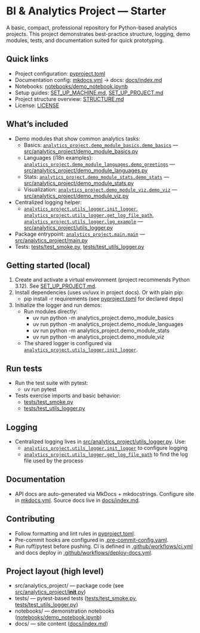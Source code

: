 # BI & Analytics Project — Starter

A basic, compact, professional repository for Python-based analytics projects.
This project demonstrates best-practice structure, logging, demo modules, tests, and documentation suited for quick prototyping.

## Quick links
- Project configuration: [pyproject.toml](pyproject.toml)
- Documentation config: [mkdocs.yml](mkdocs.yml) → docs: [docs/index.md](docs/index.md)
- Notebooks: [notebooks/demo_notebook.ipynb](notebooks/demo_notebook.ipynb)
- Setup guides: [SET_UP_MACHINE.md](SET_UP_MACHINE.md), [SET_UP_PROJECT.md](SET_UP_PROJECT.md)
- Project structure overview: [STRUCTURE.md](STRUCTURE.md)
- License: [LICENSE](LICENSE)

## What’s included
- Demo modules that show common analytics tasks:
  - Basics: [`analytics_project.demo_module_basics.demo_basics`](src/analytics_project/demo_module_basics.py) — [src/analytics_project/demo_module_basics.py](src/analytics_project/demo_module_basics.py)
  - Languages (i18n examples): [`analytics_project.demo_module_languages.demo_greetings`](src/analytics_project/demo_module_languages.py) — [src/analytics_project/demo_module_languages.py](src/analytics_project/demo_module_languages.py)
  - Stats: [`analytics_project.demo_module_stats.demo_stats`](src/analytics_project/demo_module_stats.py) — [src/analytics_project/demo_module_stats.py](src/analytics_project/demo_module_stats.py)
  - Visualization: [`analytics_project.demo_module_viz.demo_viz`](src/analytics_project/demo_module_viz.py) — [src/analytics_project/demo_module_viz.py](src/analytics_project/demo_module_viz.py)
- Centralized logging helper:
  - [`analytics_project.utils_logger.init_logger`](src/analytics_project/utils_logger.py), [`analytics_project.utils_logger.get_log_file_path`](src/analytics_project/utils_logger.py), [`analytics_project.utils_logger.log_example`](src/analytics_project/utils_logger.py) — [src/analytics_project/utils_logger.py](src/analytics_project/utils_logger.py)
- Package entrypoint: [`analytics_project.main.main`](src/analytics_project/main.py) — [src/analytics_project/main.py](src/analytics_project/main.py)
- Tests: [tests/test_smoke.py](tests/test_smoke.py), [tests/test_utils_logger.py](tests/test_utils_logger.py)

## Getting started (local)
1. Create and activate a virtual environment (project recommends Python 3.12). See [SET_UP_PROJECT.md](SET_UP_PROJECT.md).
2. Install dependencies (uses uv/uvx in project docs). Or with plain pip:
   - pip install -r requirements (see [pyproject.toml](pyproject.toml) for declared deps)
3. Initialize the logger and run demos:
   - Run modules directly:
     - uv run python -m analytics_project.demo_module_basics
     - uv run python -m analytics_project.demo_module_languages
     - uv run python -m analytics_project.demo_module_stats
     - uv run python -m analytics_project.demo_module_viz
   - The shared logger is configured via [`analytics_project.utils_logger.init_logger`](src/analytics_project/utils_logger.py).

## Run tests
- Run the test suite with pytest:
  - uv run pytest
- Tests exercise imports and basic behavior:
  - [tests/test_smoke.py](tests/test_smoke.py)
  - [tests/test_utils_logger.py](tests/test_utils_logger.py)

## Logging
- Centralized logging lives in [src/analytics_project/utils_logger.py](src/analytics_project/utils_logger.py). Use:
  - [`analytics_project.utils_logger.init_logger`](src/analytics_project/utils_logger.py) to configure logging
  - [`analytics_project.utils_logger.get_log_file_path`](src/analytics_project/utils_logger.py) to find the log file used by the process

## Documentation
- API docs are auto-generated via MkDocs + mkdocstrings. Configure site in [mkdocs.yml](mkdocs.yml). Source docs live in [docs/index.md](docs/index.md).

## Contributing
- Follow formatting and lint rules in [pyproject.toml](pyproject.toml).
- Pre-commit hooks are configured in [.pre-commit-config.yaml](.pre-commit-config.yaml).
- Run ruff/pytest before pushing. CI is defined in [.github/workflows/ci.yml](.github/workflows/ci.yml) and docs deploy in [.github/workflows/deploy-docs.yml](.github/workflows/deploy-docs.yml).

## Project layout (high level)
- src/analytics_project/ — package code (see [src/analytics_project/__init__.py](src/analytics_project/__init__.py))
- tests/ — pytest-based tests ([tests/test_smoke.py](tests/test_smoke.py), [tests/test_utils_logger.py](tests/test_utils_logger.py))
- notebooks/ — demonstration notebooks ([notebooks/demo_notebook.ipynb](notebooks/demo_notebook.ipynb))
- docs/ — site content ([docs/index.md](docs/index.md))



